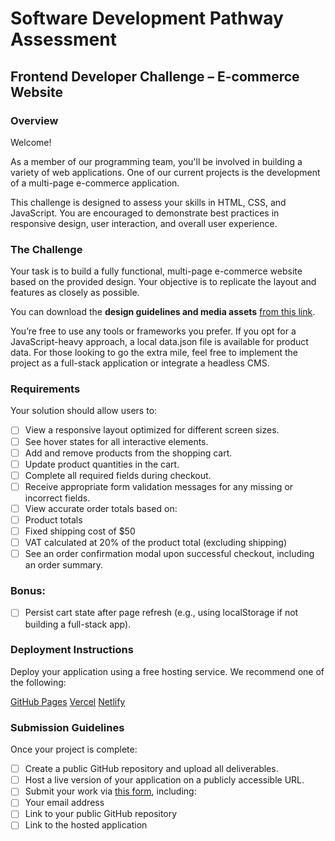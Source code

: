 # Software Development Pathway Assessment

## Frontend Developer Challenge – E-commerce Website

### Overview

Welcome!

As a member of our programming team, you'll be involved in building a variety of web applications. One of our current projects is the development of a multi-page e-commerce application.

This challenge is designed to assess your skills in HTML, CSS, and JavaScript. You are encouraged to demonstrate best practices in responsive design, user interaction, and overall user experience.

### The Challenge

Your task is to build a fully functional, multi-page e-commerce website based on the provided design. Your objective is to replicate the layout and features as closely as possible.

You can download the **design guidelines and media assets** [from this link](https://limewire.com/d/2DSrt#NvmhgpIiu2).

You’re free to use any tools or frameworks you prefer. If you opt for a JavaScript-heavy approach, a local data.json file is available for product data. For those looking to go the extra mile, feel free to implement the project as a full-stack application or integrate a headless CMS.

### Requirements

Your solution should allow users to:

- [ ] View a responsive layout optimized for different screen sizes.
- [ ] See hover states for all interactive elements.
- [ ] Add and remove products from the shopping cart.
- [ ] Update product quantities in the cart.
- [ ] Complete all required fields during checkout.
- [ ] Receive appropriate form validation messages for any missing or incorrect fields.
- [ ] View accurate order totals based on:
- [ ] Product totals
- [ ] Fixed shipping cost of $50
- [ ] VAT calculated at 20% of the product total (excluding shipping)
- [ ] See an order confirmation modal upon successful checkout, including an order summary.

### Bonus:

- [ ] Persist cart state after page refresh (e.g., using localStorage if not building a full-stack app).

### Deployment Instructions

Deploy your application using a free hosting service. We recommend one of the following:

[GitHub Pages](https://pages.github.com/)
[Vercel](https://vercel.com/)
[Netlify](https://www.netlify.com/)

### Submission Guidelines

Once your project is complete:

- [ ] Create a public GitHub repository and upload all deliverables.
- [ ] Host a live version of your application on a publicly accessible URL.
- [ ] Submit your work via [this form](https://www.azubiafrica.org/software-submission), including:
- [ ] Your email address
- [ ] Link to your public GitHub repository
- [ ] Link to the hosted application
